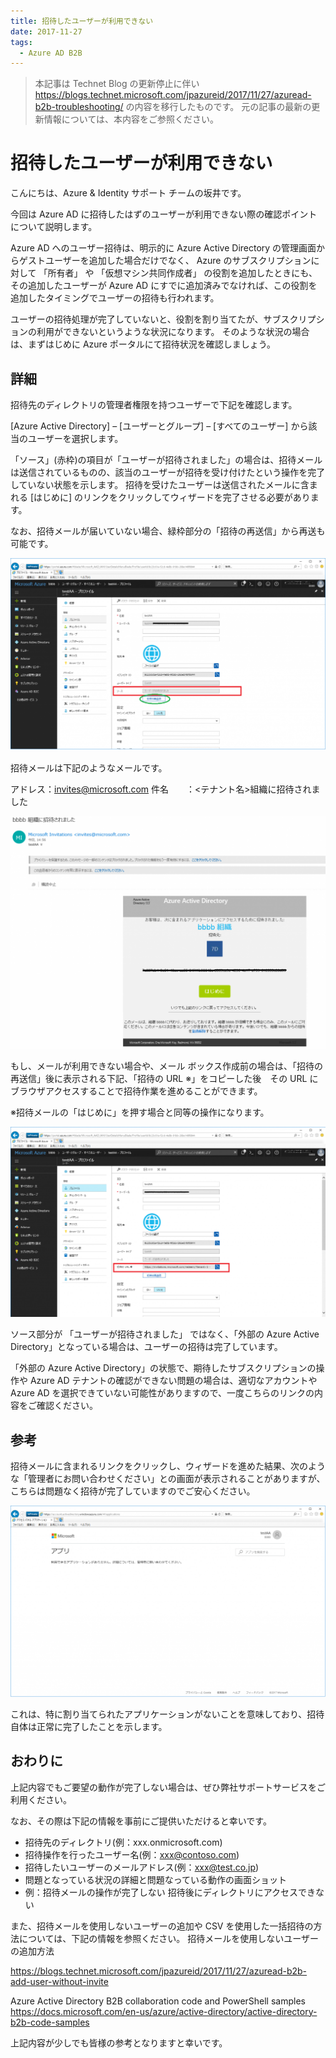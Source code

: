 ```yaml
---
title: 招待したユーザーが利用できない
date: 2017-11-27
tags:
  - Azure AD B2B
---
```


> 本記事は Technet Blog の更新停止に伴い https://blogs.technet.microsoft.com/jpazureid/2017/11/27/azuread-b2b-troubleshooting/ の内容を移行したものです。
> 元の記事の最新の更新情報については、本内容をご参照ください。

# 招待したユーザーが利用できない

こんにちは、Azure & Identity サポート チームの坂井です。

今回は Azure AD に招待したはずのユーザーが利用できない際の確認ポイントについて説明します。

Azure AD へのユーザー招待は、明示的に Azure Active Directory の管理画面からゲストユーザーを追加した場合だけでなく、 Azure のサブスクリプションに対して 「所有者」 や 「仮想マシン共同作成者」 の役割を追加したときにも、その追加したユーザーが Azure AD にすでに追加済みでなければ、この役割を追加したタイミングでユーザーの招待も行われます。

ユーザーの招待処理が完了していないと、役割を割り当てたが、サブスクリプションの利用ができないというような状況になります。
そのような状況の場合は、まずはじめに Azure ポータルにて招待状況を確認しましょう。

## 詳細

招待先のディレクトリの管理者権限を持つユーザーで下記を確認します。

[Azure Active Directory] – [ユーザーとグループ] – [すべてのユーザー] から該当のユーザーを選択します。

「ソース」(赤枠)の項目が「ユーザーが招待されました」の場合は、招待メールは送信されているものの、該当のユーザーが招待を受け付けたという操作を完了していない状態を示します。
招待を受けたユーザーは送信されたメールに含まれる [はじめに] のリンクをクリックしてウィザードを完了させる必要があります。

なお、招待メールが届いていない場合、緑枠部分の「招待の再送信」から再送も可能です。

![](./azuread-b2b-troubleshooting/resend.png)

招待メールは下記のようなメールです。

アドレス：invites@microsoft.com
件名　　：<テナント名>組織に招待されました

![](./azuread-b2b-troubleshooting/sampleEmail.png)

もし、メールが利用できない場合や、メール ボックス作成前の場合は、「招待の再送信」後に表示される下記、「招待の URL ※」をコピーした後　その URL にブラウザアクセスすることで招待作業を進めることができます。

※招待メールの「はじめに」を押す場合と同等の操作になります。

![](./azuread-b2b-troubleshooting/invitationURL.png)

ソース部分が 「ユーザーが招待されました」 ではなく、「外部の Azure Active Directory」となっている場合は、ユーザーの招待は完了しています。

「外部の Azure Active Directory」の状態で、期待したサブスクリプションの操作や Azure AD テナントの確認ができない問題の場合は、適切なアカウントや Azure AD を選択できていない可能性がありますので、一度こちらのリンクの内容をご確認ください。

## 参考

招待メールに含まれるリンクをクリックし、ウィザードを進めた結果、次のような「管理者にお問い合わせください」との画面が表示されることがありますが、こちらは問題なく招待が完了していますのでご安心ください。

![](./azuread-b2b-troubleshooting/accesspanel.png)

これは、特に割り当てられたアプリケーションがないことを意味しており、招待自体は正常に完了したことを示します。

## おわりに

上記内容でもご要望の動作が完了しない場合は、ぜひ弊社サポートサービスをご利用ください。

なお、その際は下記の情報を事前にご提供いただけると幸いです。

- 招待先のディレクトリ(例：xxx.onmicrosoft.com)
- 招待操作を行ったユーザー名(例：xxx@contoso.com)
- 招待したいユーザーのメールアドレス(例：xxx@test.co.jp)
- 問題となっている状況の詳細と問題なっている動作の画面ショット
- 例：招待メールの操作が完了しない
          招待後にディレクトリにアクセスできない

また、招待メールを使用しないユーザーの追加や CSV を使用した一括招待の方法については、下記の情報を参照ください。
招待メールを使用しないユーザーの追加方法

https://blogs.technet.microsoft.com/jpazureid/2017/11/27/azuread-b2b-add-user-without-invite

Azure Active Directory B2B collaboration code and PowerShell samples
https://docs.microsoft.com/en-us/azure/active-directory/active-directory-b2b-code-samples

上記内容が少しでも皆様の参考となりますと幸いです。
